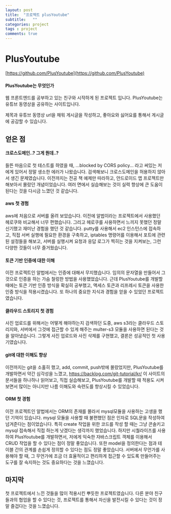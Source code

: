 ```yaml
---
layout: post
title:  "프로젝트 plusYoutube"
subtitle:   ""
categories: project
tags : project
comments: true
---
```

# PlusYoutube

[https://github.com/PlusYoutube](https://github.com/PlusYoutube)

#### PlusYoutube는 무엇인가

 웹 프론트엔드를 공부하고 있는 친구와 시작하게 된 프로젝트 입니다. PlusYoutube는 유튜브 동영상을 공유하는 사이트입니다.

 제목과 유튜브 동영상 url을 채워 게시글을 작성하고, 좋아요와 싫어요를 통해서 게시글에 공감할 수 있습니다.

## 얻은 점

#### 크로스도메인..? 그게 뭔데..?

 들뜬 마음으로 첫 테스트를 하였을 때, ...blocked by CORS policy... 라고 써있는 저에게 있어서 정말 생소한 에러가 나왔습니다. 검색해보니 크로스도메인을 허용하지 않아서 생긴 문제였습니다. 이전까지는 전공 책 예제만 따라하고, 안드로이드 앱 프로젝트만 해보아서 몰랐던 개념이었습니다. 여러 면에서 실습해보는 것이 실력 향상에 큰 도움이 된다는 것을 다시금 느꼈던 것 같습니다.

#### aws 첫 경험

 aws에 처음으로 서버를 올려 보았습니다. 이전에 알법이라는 프로젝트에서 사용했던 헤로쿠와 비교해서 너무 편했습니다. 그리고 헤로쿠를 사용하면서 느끼지 못했던 정말 신기했고 재미난 경험을 했던 것 같습니다. putty를 사용해서 ec2 인스턴스에 접속하고, 직접 서버 실행에 필요한 환경을 구축하고, iptables 명령어를 이용해서 포트에 관련된 설정들을 해보고, 서버를 실행시켜 요청과 응답 로그가 찍히는 것을 지켜보는, 그런 다양한 것들이 너무 즐거웠습니다.

#### 토큰 기반 인증에 대한 이해

 이전 프로젝트인 알법에서는 인증에 대해서 무지했습니다. 임의의 문자열을 만들어서 그것으로 인증을 하는 가슴 철렁한 방법을 사용했었습니다. 근데 PlusYoutube를 개발할 때에는 토큰 기반 인증 방식을 확실히 공부했고, 액세스 토큰과 리프레시 토큰을 사용한 인증 방식을 적용시켰습니다. 또 하나의 중요한 지식과 경험을 얻을 수 있었던 프로젝트 였습니다.

#### 클라우드 스토리지 첫 경험

 사진 업로드를 위해서는 어떻게 해야하는지 검색하던 도중, aws s3라는 클라우드 스토리지와, 서버에서 그것에 접근할 수 있게 해주는 multer-s3 모듈을 사용하면 된다는 것을 알아냈습니다. 그렇게 사진 업로드와 사진 삭제를 구현했고, 결론은 성공적인 첫 사용기였습니다.

#### git에 대한 이해도 향상

 이전까지는 git을 소홀히 했고, add, commit, push밖에 몰랐었지만, PlusYoutube를 개발하면서 약간 심각성을 느꼈고,  https://backlog.com/git-tutorial/kr/ 이 사이트의 문서들을 하나하나 읽어보고, 직접 실습해보고, PlusYoutube를 개발할 때 적용도 시켜보면서 많이는 아니지만 나름 이해도와 숙련도를 향상시킬 수 있었습니다.

#### ORM 첫 경험

 이전 프로젝트인 알법에서는 ORM의 존재를 몰라서 mysql모듈을 사용하는 고생을 했던 기억이 있습니다. mysql 모듈을 사용할 때 불편했던 점은 인자로 SQL문을 작성하여 넘겨준다는 점이었습니다. 특히 create 작업을 위한 코드를 작성 할 때는 그냥 콘솔키고 mysql 접속해서 직접 하는게 낫겠다는 생각까지 했었습니다. 하지만 시퀄라이즈를 사용하여 PlusYoutube를 개발하면서, 저에게 익숙한 자바스크립트 객체를 이용해서 CRUD 작업을 할 수 있다는 점이 정말 좋았습니다. 또한 model을 정의한다는 점과 테이블 간의 관계를 손쉽게 정의할 수 있다는 점도 정말 좋았습니다. 서버에서 무언가를 사용해야 할 때, 그 무언가에 조금 더 효율적이고 편리하게 접근할 수 있도록 만들어주는 도구를 잘 숙지하는 것도 중요하다는 것을 느꼈습니다.

## 마지막

첫 프로젝트에서 느낀 것들을 많이 적용시킨 뿌듯한 프로젝트였습니다. 다른 분야 친구들과의 협업을 할 수 있다는 것, 프로젝트를 통해서 자신을 발전시킬 수 있다는 것이 정말 즐겁다는 것을 느꼈습니다.